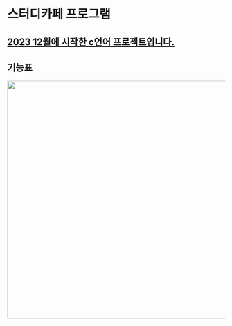 # 스터디카페 프로그램
<u>2023 12월에 시작한 c언어 프로젝트입니다.</u> 
----------------------------------------------


## 기능표
<center><img src="https://github.com/jwgarde/semona---project/assets/113418319/59b678c0-05f8-4284-a86d-dfad1e87fdd0" width="600" height="550"></center>
